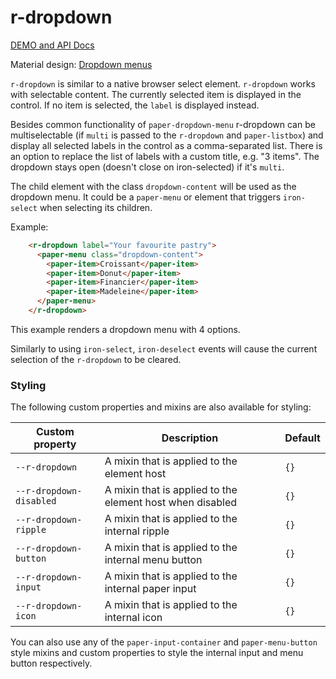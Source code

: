 # r-dropdown

[DEMO and API Docs](http://jahglow.github.io/r-dropdown)

Material design: [Dropdown menus](https://www.google.com/design/spec/components/buttons.html#buttons-dropdown-buttons)

`r-dropdown` is similar to a native browser select element.
`r-dropdown` works with selectable content. The currently selected
item is displayed in the control. If no item is selected, the `label` is
displayed instead.

Besides common functionality of `paper-dropdown-menu` r-dropdown can be multiselectable (if `multi` is passed to the `r-dropdown` and `paper-listbox`)
 and display all selected labels in the control as a comma-separated list. There is an option to replace the list of labels with a custom title, e.g. "3 items".
 The dropdown stays open (doesn't close on iron-selected) if it's `multi`.

The child element with the class `dropdown-content` will be used as the dropdown
menu. It could be a `paper-menu` or element that triggers `iron-select` when
selecting its children.

Example:
```html
    <r-dropdown label="Your favourite pastry">
      <paper-menu class="dropdown-content">
        <paper-item>Croissant</paper-item>
        <paper-item>Donut</paper-item>
        <paper-item>Financier</paper-item>
        <paper-item>Madeleine</paper-item>
      </paper-menu>
    </r-dropdown>
```
This example renders a dropdown menu with 4 options.

Similarly to using `iron-select`, `iron-deselect` events will cause the
current selection of the `r-dropdown` to be cleared.

### Styling

The following custom properties and mixins are also available for styling:

Custom property | Description | Default
----------------|-------------|----------
`--r-dropdown` | A mixin that is applied to the element host | `{}`
`--r-dropdown-disabled` | A mixin that is applied to the element host when disabled | `{}`
`--r-dropdown-ripple` | A mixin that is applied to the internal ripple | `{}`
`--r-dropdown-button` | A mixin that is applied to the internal menu button | `{}`
`--r-dropdown-input` | A mixin that is applied to the internal paper input | `{}`
`--r-dropdown-icon` | A mixin that is applied to the internal icon | `{}`

You can also use any of the `paper-input-container` and `paper-menu-button`
style mixins and custom properties to style the internal input and menu button
respectively.
